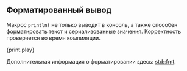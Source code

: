 ## Форматированный вывод

Макрос `println!` не только выводит в консоль, а также способен форматировать текст и сериализованные значения.
Корректность проверяется во время компиляции.

{print.play}

Дополнительная информация о форматировании здесь: [std::fmt](http://doc.rust-lang.org/std/fmt/).
